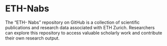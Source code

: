 # ETH-Nabs
 The “ETH- Nabs” repository on GitHub is a collection of scientific publications and research data associated with ETH Zurich. Researchers can explore this repository to access valuable scholarly work and contribute their own research output.
